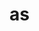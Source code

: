<!--
 * @describe: 描述
 * @Author: superDragon
 * @Date: 2019-09-26 09:54:57
 * @LastEditors: superDragon
 * @LastEditTime: 2019-09-26 09:54:57
 -->

# as
